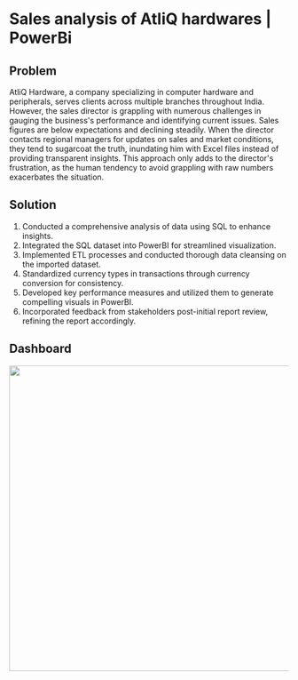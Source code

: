 # Sales analysis of AtliQ hardwares | PowerBi

## Problem

AtliQ Hardware, a company specializing in computer hardware and peripherals, serves clients across multiple branches throughout India. However, the sales director is grappling with numerous challenges in gauging the business's performance and identifying current issues. Sales figures are below expectations and declining steadily. When the director contacts regional managers for updates on sales and market conditions, they tend to sugarcoat the truth, inundating him with Excel files instead of providing transparent insights. This approach only adds to the director's frustration, as the human tendency to avoid grappling with raw numbers exacerbates the situation.

## Solution

1. Conducted a comprehensive analysis of data using SQL to enhance insights.
2. Integrated the SQL dataset into PowerBI for streamlined visualization.
3. Implemented ETL processes and conducted thorough data cleansing on the imported dataset.
4. Standardized currency types in transactions through currency conversion for consistency.
5. Developed key performance measures and utilized them to generate compelling visuals in PowerBI.
6. Incorporated feedback from stakeholders post-initial report review, refining the report accordingly.

## Dashboard
<img src="https://github.com/lebertbill/Sales_analysis_PowerBi/edit/main/images/Sales.JPG" width="550" class="center">
